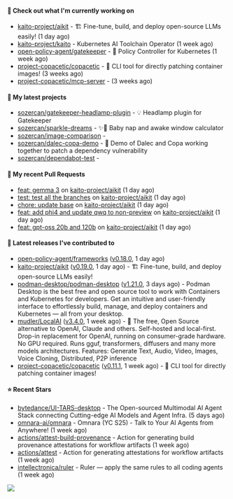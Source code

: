 #### 👷 Check out what I'm currently working on

- [kaito-project/aikit](https://github.com/kaito-project/aikit) - 🏗️ Fine-tune, build, and deploy open-source LLMs easily! (1 day ago)
- [kaito-project/kaito](https://github.com/kaito-project/kaito) - Kubernetes AI Toolchain Operator (1 week ago)
- [open-policy-agent/gatekeeper](https://github.com/open-policy-agent/gatekeeper) - 🐊 Policy Controller for Kubernetes (1 week ago)
- [project-copacetic/copacetic](https://github.com/project-copacetic/copacetic) - 🧵 CLI tool for directly patching container images! (3 weeks ago)
- [project-copacetic/mcp-server](https://github.com/project-copacetic/mcp-server) -  (3 weeks ago)

#### 🌱 My latest projects

- [sozercan/gatekeeper-headlamp-plugin](https://github.com/sozercan/gatekeeper-headlamp-plugin) - 💡 Headlamp plugin for Gatekeeper
- [sozercan/sparkle-dreams](https://github.com/sozercan/sparkle-dreams) - ✨🌙 Baby nap and awake window calculator
- [sozercan/image-comparison](https://github.com/sozercan/image-comparison) - 
- [sozercan/dalec-copa-demo](https://github.com/sozercan/dalec-copa-demo) - 🤝 Demo of Dalec and Copa working together to patch a dependency vulnerability
- [sozercan/dependabot-test](https://github.com/sozercan/dependabot-test) - 

#### 🔨 My recent Pull Requests

- [feat: gemma 3](https://github.com/kaito-project/aikit/pull/611) on [kaito-project/aikit](https://github.com/kaito-project/aikit) (1 day ago)
- [test: test all the branches](https://github.com/kaito-project/aikit/pull/608) on [kaito-project/aikit](https://github.com/kaito-project/aikit) (1 day ago)
- [chore: update base](https://github.com/kaito-project/aikit/pull/602) on [kaito-project/aikit](https://github.com/kaito-project/aikit) (1 day ago)
- [feat: add phi4 and update qwq to non-preview](https://github.com/kaito-project/aikit/pull/601) on [kaito-project/aikit](https://github.com/kaito-project/aikit) (1 day ago)
- [feat: gpt-oss 20b and 120b](https://github.com/kaito-project/aikit/pull/599) on [kaito-project/aikit](https://github.com/kaito-project/aikit) (1 day ago)

#### 🚀 Latest releases I've contributed to

- [open-policy-agent/frameworks](https://github.com/open-policy-agent/frameworks) ([v0.18.0](https://github.com/open-policy-agent/frameworks/releases/tag/v0.18.0), 1 day ago)
- [kaito-project/aikit](https://github.com/kaito-project/aikit) ([v0.19.0](https://github.com/kaito-project/aikit/releases/tag/v0.19.0), 1 day ago) - 🏗️ Fine-tune, build, and deploy open-source LLMs easily!
- [podman-desktop/podman-desktop](https://github.com/podman-desktop/podman-desktop) ([v1.21.0](https://github.com/podman-desktop/podman-desktop/releases/tag/v1.21.0), 3 days ago) - Podman Desktop is the best free and open source tool to work with Containers and Kubernetes for developers. Get an intuitive and user-friendly interface to effortlessly build, manage, and deploy containers and Kubernetes — all from your desktop.
- [mudler/LocalAI](https://github.com/mudler/LocalAI) ([v3.4.0](https://github.com/mudler/LocalAI/releases/tag/v3.4.0), 1 week ago) - :robot: The free, Open Source alternative to OpenAI, Claude and others. Self-hosted and local-first. Drop-in replacement for OpenAI,  running on consumer-grade hardware. No GPU required. Runs gguf, transformers, diffusers and many more models architectures. Features: Generate Text, Audio, Video, Images, Voice Cloning, Distributed, P2P inference
- [project-copacetic/copacetic](https://github.com/project-copacetic/copacetic) ([v0.11.1](https://github.com/project-copacetic/copacetic/releases/tag/v0.11.1), 1 week ago) - 🧵 CLI tool for directly patching container images!

#### ⭐ Recent Stars

- [bytedance/UI-TARS-desktop](https://github.com/bytedance/UI-TARS-desktop) - The Open-sourced Multimodal AI Agent Stack connecting Cutting-edge AI Models and Agent Infra. (5 days ago)
- [omnara-ai/omnara](https://github.com/omnara-ai/omnara) - Omnara (YC S25) - Talk to Your AI Agents from Anywhere! (1 week ago)
- [actions/attest-build-provenance](https://github.com/actions/attest-build-provenance) - Action for generating build provenance attestations for workflow artifacts (1 week ago)
- [actions/attest](https://github.com/actions/attest) - Action for generating attestations for workflow artifacts (1 week ago)
- [intellectronica/ruler](https://github.com/intellectronica/ruler) - Ruler — apply the same rules to all coding agents (1 week ago)

![](https://github-readme-stats.vercel.app/api?username=sozercan&theme=vision-friendly-dark&hide_border=false&include_all_commits=true&count_private=true)
